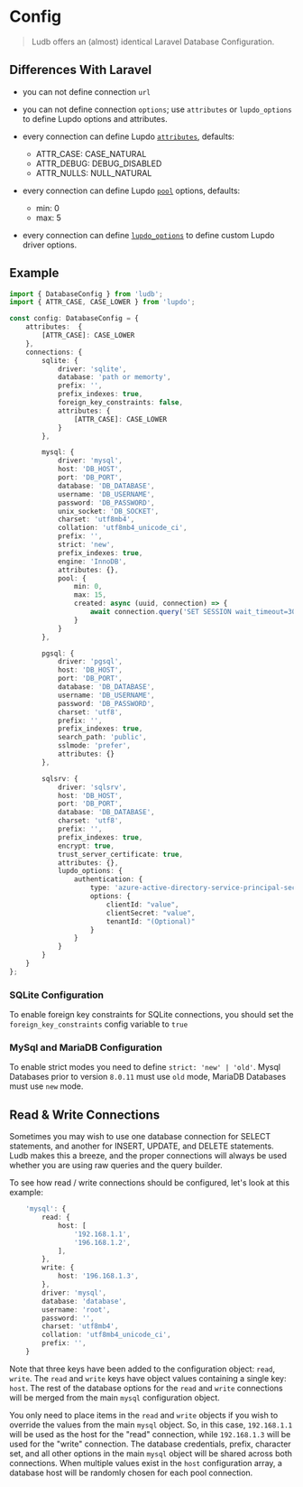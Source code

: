 # Config

> Ludb offers an (almost) identical Laravel Database Configuration.

## Differences With Laravel

-   you can not define connection `url`
-   you can not define connection `options`; use `attributes` or `lupdo_options` to define Lupdo options and attributes.
-   every connection can define Lupdo [`attributes`](https://www.npmjs.com/package/lupdo#pdo-constants--attributes), defaults:

    -   ATTR_CASE: CASE_NATURAL
    -   ATTR_DEBUG: DEBUG_DISABLED
    -   ATTR_NULLS: NULL_NATURAL

-   every connection can define Lupdo [`pool`](https://www.npmjs.com/package/lupdo#pool-options) options, defaults:

    -   min: 0
    -   max: 5

-   every connection can define [`lupdo_options`](https://github.com/Lupennat/lupdo/blob/HEAD/DRIVER.md) to define custom Lupdo driver options.

## Example

```ts
import { DatabaseConfig } from 'ludb';
import { ATTR_CASE, CASE_LOWER } from 'lupdo';

const config: DatabaseConfig = {
    attributes:  {
        [ATTR_CASE]: CASE_LOWER
    },
    connections: {
        sqlite: {
            driver: 'sqlite',
            database: 'path or memorty',
            prefix: '',
            prefix_indexes: true,
            foreign_key_constraints: false,
            attributes: {
                [ATTR_CASE]: CASE_LOWER
            }
        },

        mysql: {
            driver: 'mysql',
            host: 'DB_HOST',
            port: 'DB_PORT',
            database: 'DB_DATABASE',
            username: 'DB_USERNAME',
            password: 'DB_PASSWORD',
            unix_socket: 'DB_SOCKET',
            charset: 'utf8mb4',
            collation: 'utf8mb4_unicode_ci',
            prefix: '',
            strict: 'new',
            prefix_indexes: true,
            engine: 'InnoDB',
            attributes: {},
            pool: {
                min: 0,
                max: 15,
                created: async (uuid, connection) => {
                    await connection.query('SET SESSION wait_timeout=30');
                }
            }
        },

        pgsql: {
            driver: 'pgsql',
            host: 'DB_HOST',
            port: 'DB_PORT',
            database: 'DB_DATABASE',
            username: 'DB_USERNAME',
            password: 'DB_PASSWORD',
            charset: 'utf8',
            prefix: '',
            prefix_indexes: true,
            search_path: 'public',
            sslmode: 'prefer',
            attributes: {}
        },

        sqlsrv: {
            driver: 'sqlsrv',
            host: 'DB_HOST',
            port: 'DB_PORT',
            database: 'DB_DATABASE',
            charset: 'utf8',
            prefix: '',
            prefix_indexes: true,
            encrypt: true,
            trust_server_certificate: true,
            attributes: {},
            lupdo_options: {
                authentication: {
                    type: 'azure-active-directory-service-principal-secret',
                    options: {
                        clientId: "value",
                        clientSecret: "value",
                        tenantId: "(Optional)"
                    }
                }
            }
        }
    }
};
```

### SQLite Configuration

To enable foreign key constraints for SQLite connections, you should set the `foreign_key_constraints` config variable to `true`

### MySql and MariaDB Configuration

To enable strict modes you need to define `strict: 'new' | 'old'`. Mysql Databases prior to version `8.0.11` must use `old` mode, MariaDB Databases must use `new` mode.

## Read & Write Connections

Sometimes you may wish to use one database connection for SELECT statements, and another for INSERT, UPDATE, and DELETE statements. Ludb makes this a breeze, and the proper connections will always be used whether you are using raw queries and the query builder.

To see how read / write connections should be configured, let's look at this example:

```ts
    'mysql': {
        read: {
            host: [
                '192.168.1.1',
                '196.168.1.2',
            ],
        },
        write: {
            host: '196.168.1.3',
        },
        driver: 'mysql',
        database: 'database',
        username: 'root',
        password: '',
        charset: 'utf8mb4',
        collation: 'utf8mb4_unicode_ci',
        prefix: '',
    }
```

Note that three keys have been added to the configuration object: `read`, `write`. The `read` and `write` keys have object values containing a single key: `host`. The rest of the database options for the `read` and `write` connections will be merged from the main `mysql` configuration object.

You only need to place items in the `read` and `write` objects if you wish to override the values from the main `mysql` object. So, in this case, `192.168.1.1` will be used as the host for the "read" connection, while `192.168.1.3` will be used for the "write" connection. The database credentials, prefix, character set, and all other options in the main `mysql` object will be shared across both connections. When multiple values exist in the `host` configuration array, a database host will be randomly chosen for each pool connection.
